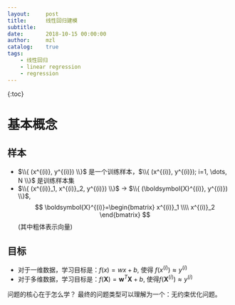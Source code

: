 ```yaml
---
layout:     post
title:      线性回归建模
subtitle:   
date:       2018-10-15 00:00:00
author:     mzl
catalog:    true
tags:
    - 线性回归
    - linear regression
    - regression
---
```


{:toc}

# 基本概念
## 样本

* $\\{ (x^{(i)}, y^{(i)}) \\}$ 是一个训练样本，$\\{ (x^{(i)}, y^{(i)}); i=1, \dots, N \\}$ 是训练样本集
* $\\{ (x^{(i)}_1, x^{(i)}_2, y^{(i)}) \\}$ $\rightarrow$ $\\{ (\boldsymbol{X}^{(i)}, y^{(i)}) \\}$, 
$$
\boldsymbol{X}^{(i)}=\begin{bmatrix}
    x^{(i)}_1 \\\\
    x^{(i)}_2
\end{bmatrix}
$$
(其中粗体表示向量)

## 目标
* 对于一维数据，学习目标是：$f(x) = wx + b$, 使得 $f(x^{(i)}) \approx y^{(i)}$
* 对于多维数据，学习目标是：$f(\boldsymbol{X}) = \boldsymbol{w}^T \boldsymbol{X} + b$, 使得$f(\boldsymbol{X}^{(i)}) \approx y^{(i)}$

问题的核心在于怎么学？
最终的问题类型可以理解为一个：无约束优化问题。
